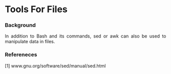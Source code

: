 # Tools For Files

### Background

<p align="justify">In addition to Bash and its commands, sed or awk can also be used to manipulate data in files.</p>

### Refereneces

[1] www&#8203;.gnu.org/software/sed/manual/sed.html
